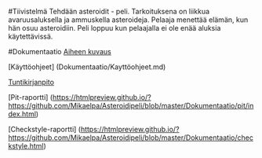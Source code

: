 
#Tiivistelmä
Tehdään asteroidit - peli. Tarkoituksena on liikkua avaruusaluksella ja ammuskella asteroideja. Pelaaja menettää elämän, kun hän osuu asteroidiin. Peli loppuu kun pelaajalla ei ole enää aluksia käytettävissä.

#Dokumentaatio
[Aiheen kuvaus](Dokumentaatio/AiheenKuvaus.md)

[Käyttöohjeet] (Dokumentaatio/Kayttöohjeet.md)

[Tuntikirjanpito](Dokumentaatio/Tuntikirjanpito.md)

[Pit-raportti] (https://htmlpreview.github.io/?https://github.com/Mikaelpa/Asteroidipeli/blob/master/Dokumentaatio/pit/index.html)

[Checkstyle-raportti] (https://htmlpreview.github.io/?https://github.com/Mikaelpa/Asteroidipeli/blob/master/Dokumentaatio/checkstyle.html)
